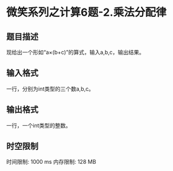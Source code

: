 # 微笑系列之计算6题-2.乘法分配律

## 题目描述

现给出一个形如“a×(b+c)”的算式，输入a,b,c，输出结果。

## 输入格式

一行，分别为int类型的三个数a,b,c。

## 输出格式

一行，一个int类型的整数。

## 时空限制

时间限制: 1000 ms
内存限制: 128 MB
